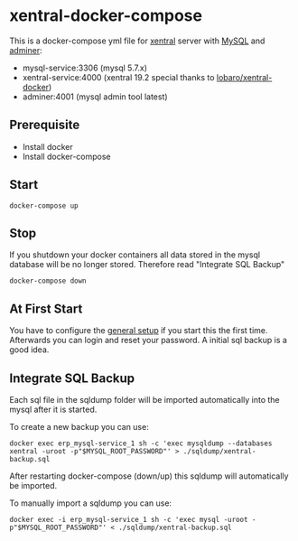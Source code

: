 # xentral-docker-compose

This is a docker-compose yml file for [xentral](https://xentral.com/) server with [MySQL](https://www.mysql.com/) and [adminer](https://www.adminer.org/):
* mysql-service:3306 (mysql 5.7.x)
* xentral-service:4000 (xentral 19.2 special thanks to [lobaro/xentral-docker](https://github.com/lobaro/xentral-docker))
* adminer:4001 (mysql admin tool latest)

## Prerequisite
* Install docker 
* Install docker-compose

## Start

    docker-compose up

## Stop
If you shutdown your docker containers all data stored in the mysql database will be no longer stored.
Therefore read "Integrate SQL Backup"

    docker-compose down


## At First Start
You have to configure the [general setup](https://xentral.com/helpdesk/grundinstallation) if you start this the first time.
Afterwards you can login and reset your password. A initial sql backup is a good idea.


## Integrate SQL Backup
Each sql file in the sqldump folder will be imported automatically into the mysql after it is started.

To create a new backup you can use:
    
    docker exec erp_mysql-service_1 sh -c 'exec mysqldump --databases xentral -uroot -p"$MYSQL_ROOT_PASSWORD"' > ./sqldump/xentral-backup.sql

After restarting docker-compose (down/up) this sqldump will automatically be imported.

To manually import a sqldump you can use:
    
    docker exec -i erp_mysql-service_1 sh -c 'exec mysql -uroot -p"$MYSQL_ROOT_PASSWORD"' < ./sqldump/xentral-backup.sql
